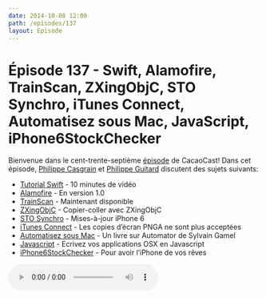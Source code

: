 ```yaml
---
date: 2014-10-08 12:00
path: /episodes/137
layout: Episode
---
```

# Épisode 137 - Swift, Alamofire, TrainScan, ZXingObjC, STO Synchro, iTunes Connect, Automatisez sous Mac, JavaScript, iPhone6StockChecker
<p>Bienvenue dans le cent-trente-septième <a href="https://cacaocast.com/media/cacaocast_137.m4a" title="CacaoCast Episode 137">épisode</a> de CacaoCast! Dans cet épisode, <a href="http://www.twitter.com/philippec" title="Philippe Casgrain sur Twitter">Philippe Casgrain</a> et <a href="http://www.twitter.com/philippeguitard" title="Philippe Guitard sur Twitter">Philippe Guitard</a> discutent des sujets suivants:</p>
<ul><li><a href="https://developer.apple.com/swift/blog/?id=16" title="Tutorial Swift">Tutorial Swift</a> - 10 minutes de vidéo</li>
<li><a href="https://github.com/Alamofire/Alamofire" title="Alamofire">Alamofire</a> - En version 1.0</li>
<li><a href="http://trainscan.ca" title="TrainScan">TrainScan</a> - Maintenant disponible</li>
<li><a href="https://github.com/TheLevelUp/ZXingObjC" title="ZXingObjC">ZXingObjC</a> - Copier-coller avec ZXingObjC</li>
<li><a href="https://itunes.apple.com/us/app/sto-synchro/id352223967?mt=8" title="STO Synchro">STO Synchro</a> - Mises-à-jour iPhone 6</li>
<li><a href="https://gist.github.com/philippec/fa4e3083804ef4bc2fc0" title="iTunes Connect">iTunes Connect</a> - Les copies d’écran PNGA ne sont plus acceptées</li>
<li><a href="https://itunes.apple.com/ca/book/automatisez-sous-mac/id892601170?mt=11" title="Automatisez sous Mac">Automatisez sous Mac</a> - Un livre sur Automator de Sylvain Gamel</li>
<li><a href="http://tylergaw.com/articles/building-osx-apps-with-js" title="Javascript">Javascript</a> - Ecrivez vos applications OSX en Javascript</li>
<li><a href="https://github.com/bradcerasani/iphone6-stock-checker" title="iPhone6StockChecker">iPhone6StockChecker</a> - Pour avoir l’iPhone de vos rêves</li>
</ul>
<p><audio controls><source src="https://cacaocast.com/media/cacaocast_137.m4a" type="audio/mpeg"><source src="https://cacaocast.com/media/cacaocast_137.m4a" type="audio/mp4">Votre navigateur ne supporte pas l'élément audio / Your browser does not support the audio element.</audio></p>
